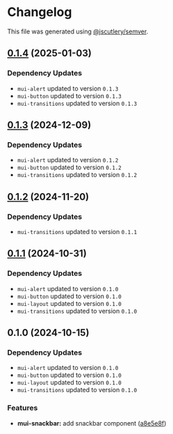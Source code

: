 # Changelog

This file was generated using [@jscutlery/semver](https://github.com/jscutlery/semver).

## [0.1.4](https://github.com/Availity/element/compare/@availity/mui-snackbar@0.1.3...@availity/mui-snackbar@0.1.4) (2025-01-03)

### Dependency Updates

* `mui-alert` updated to version `0.1.3`
* `mui-button` updated to version `0.1.3`
* `mui-transitions` updated to version `0.1.3`
## [0.1.3](https://github.com/Availity/element/compare/@availity/mui-snackbar@0.1.2...@availity/mui-snackbar@0.1.3) (2024-12-09)

### Dependency Updates

* `mui-alert` updated to version `0.1.2`
* `mui-button` updated to version `0.1.2`
* `mui-transitions` updated to version `0.1.2`
## [0.1.2](https://github.com/Availity/element/compare/@availity/mui-snackbar@0.1.1...@availity/mui-snackbar@0.1.2) (2024-11-20)

### Dependency Updates

* `mui-transitions` updated to version `0.1.1`
## [0.1.1](https://github.com/Availity/element/compare/@availity/mui-snackbar@0.1.0...@availity/mui-snackbar@0.1.1) (2024-10-31)

### Dependency Updates

* `mui-alert` updated to version `0.1.0`
* `mui-button` updated to version `0.1.0`
* `mui-layout` updated to version `0.1.0`
* `mui-transitions` updated to version `0.1.0`
## 0.1.0 (2024-10-15)

### Dependency Updates

* `mui-alert` updated to version `0.1.0`
* `mui-button` updated to version `0.1.0`
* `mui-layout` updated to version `0.1.0`
* `mui-transitions` updated to version `0.1.0`

### Features

* **mui-snackbar:** add snackbar component ([a8e5e8f](https://github.com/Availity/element/commit/a8e5e8f64c0b810ecbd3e2099d8a6354e3c005bc))

